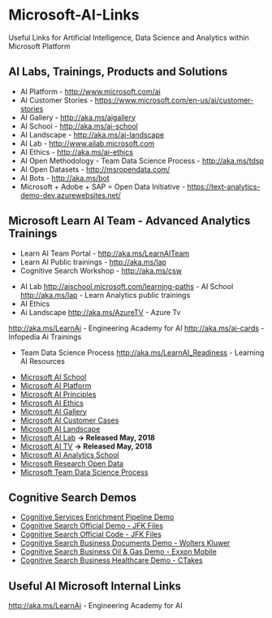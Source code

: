 # Microsoft-AI-Links
Useful Links for Artificial Intelligence, Data Science and Analytics within Microsoft Platform

## AI Labs, Trainings, Products and Solutions
+ AI Platform - http://www.microsoft.com/ai
+ AI Customer Stories - https://www.microsoft.com/en-us/ai/customer-stories 
+ AI Gallery - http://aka.ms/aigallery
+ AI School - http://aka.ms/ai-school
+ AI Landscape - http://aka.ms/ai-landscape
+ AI Lab - http://www.ailab.microsoft.com 
+ AI Ethics - http://aka.ms/ai-ethics
+ AI Open Methodology - Team Data Science Process - http://aka.ms/tdsp
+ AI Open Datasets - http://msropendata.com/
+ AI Bots - http://aka.ms/bot
+ Microsoft + Adobe + SAP = Open Data Initiative - https://text-analytics-demo-dev.azurewebsites.net/


## Microsoft Learn AI Team - Advanced Analytics Trainings
+ Learn AI Team Portal - http://aka.ms/LearnAITeam
+ Learn AI Public trainings - http://aka.ms/lap
+ Cognitive Search Workshop - http://aka.ms/csw



 - AI Lab
http://aischool.microsoft.com/learning-paths - AI School 
http://aka.ms/lap - Learn Analytics public trainings 
 - AI Ethics
 - Ai Landscape
http://aka.ms/AzureTV - Azure Tv

http://aka.ms/LearnAi - Engineering Academy for AI
http://aka.ms/ai-cards - Infopedia Ai Trainings
 - Team Data Science Process
http://aka.ms/LearnAI_Readiness - Learning AI Resources



+ [Microsoft AI School](https://aischool.microsoft.com/learning-paths)
+ [Microsoft AI Platform](https://www.microsoft.com/en-us/ai)
+ [Microsoft AI Principles](https://www.microsoft.com/en-us/AI/our-approach-to-ai)
+ [Microsoft AI Ethics](https://aka.ms/ai-ethics)
+ [Microsoft AI Gallery](http://aka.ms/aigallery)
+ [Microsoft AI Customer Cases](https://www.microsoft.com/en-us/ai/customer-stories)
+ [Microsoft AI Landscape](http://aka.ms/ai-landscape)
+ [Microsoft AI Lab](https://www.ailab.microsoft.com/) **-> Released May, 2018**
+ [Microsoft AI TV](https://aka.ms/AzureTV) **-> Released May, 2018**
+ [Microsoft AI Analytics School](https://learnanalytics.microsoft.com/) 
+ [Microsoft Research Open Data](https://msropendata.com/)
+ [Microsoft Team Data Science Process](http://aka.ms/tdsp)

## Cognitive Search Demos
+ [Cognitive Services Enrichment Pipeline Demo](https://text-analytics-demo-dev.azurewebsites.net/)
+ [Cognitive Search Official Demo - JFK Files](https://jfk-demo.azurewebsites.net/)
+ [Cognitive Search Official Code - JFK Files](https://github.com/Microsoft/AzureSearch_JFK_Files)
+ [Cognitive Search Business Documents Demo - Wolters Kluwer](https://wolterskluwereap.azurewebsites.net/)
+ [Cognitive Search Business Oil & Gas Demo - Exxon Mobile](http://seismicsearch.azurewebsites.net/)
+ [Cognitive Search Business Healthcare Demo - CTakes](http://webmedsearch.azurewebsites.net/)

## Useful AI Microsoft Internal Links
http://aka.ms/LearnAi - Engineering Academy for AI

